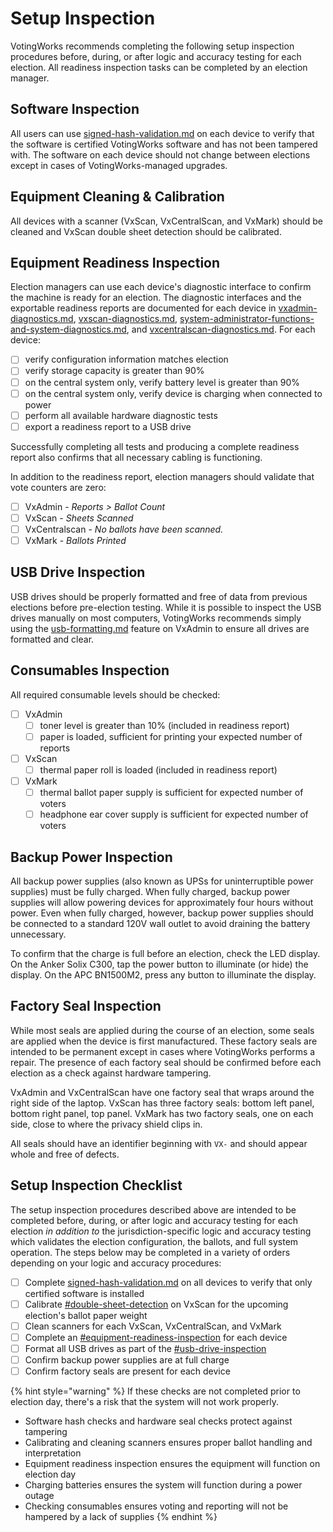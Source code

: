 # Setup Inspection

VotingWorks recommends completing the following setup inspection procedures before, during, or after logic and accuracy testing for each election. All readiness inspection tasks can be completed by an election manager.

## Software Inspection

All users can use [signed-hash-validation.md](../miscellaneous/signed-hash-validation.md "mention") on each device to verify that the software is certified VotingWorks software and has not been tampered with. The software on each device should not change between elections except in cases of VotingWorks-managed upgrades.&#x20;

## Equipment Cleaning & Calibration

All devices with a scanner (VxScan, VxCentralScan, and VxMark) should be cleaned and VxScan double sheet detection should be calibrated.

## Equipment Readiness Inspection

Election managers can use each device's diagnostic interface to confirm the machine is ready for an election. The diagnostic interfaces and the exportable readiness reports are documented for each device in [vxadmin-diagnostics.md](../vxadmin-system-setup/vxadmin-diagnostics.md "mention"), [vxscan-diagnostics.md](../vxscan/vxscan-diagnostics.md "mention"), [system-administrator-functions-and-system-diagnostics.md](../vxmark/system-administrator-functions-and-system-diagnostics.md "mention"), and [vxcentralscan-diagnostics.md](../vxcentralscan/vxcentralscan-diagnostics.md "mention"). For each device:

* [ ] verify configuration information matches election
* [ ] verify storage capacity is greater than 90%
* [ ] on the central system only, verify battery level is greater than 90%
* [ ] on the central system only, verify device is charging when connected to power
* [ ] perform all available hardware diagnostic tests
* [ ] export a readiness report to a USB drive

Successfully completing all tests and producing a complete readiness report also confirms that all necessary cabling is functioning.&#x20;

In addition to the readiness report, election managers should validate that vote counters are zero:

* [ ] VxAdmin - _Reports > Ballot Count_
* [ ] VxScan - _Sheets Scanned_
* [ ] VxCentralscan - _No ballots have been scanned._
* [ ] VxMark - _Ballots Printed_

## USB Drive Inspection

USB drives should be properly formatted and free of data from previous elections before pre-election testing. While it is possible to inspect the USB drives manually on most computers, VotingWorks recommends simply using the [usb-formatting.md](../vxadmin-system-setup/usb-formatting.md "mention") feature on VxAdmin to ensure all drives are formatted and clear.&#x20;

## Consumables Inspection

All required consumable levels should be checked:

* [ ] VxAdmin
  * [ ] toner level is greater than 10% (included in readiness report)
  * [ ] paper is loaded, sufficient for printing your expected number of reports
* [ ] VxScan
  * [ ] thermal paper roll is loaded (included in readiness report)
* [ ] VxMark
  * [ ] thermal ballot paper supply is sufficient for expected number of voters
  * [ ] headphone ear cover supply is sufficient for expected number of voters&#x20;

## Backup Power Inspection

All backup power supplies (also known as UPSs for uninterruptible power supplies) must be fully charged. When fully charged, backup power supplies will allow powering devices for approximately four hours without power. Even when fully charged, however, backup power supplies should be connected to a standard 120V wall outlet to avoid draining the battery unnecessary.

To confirm that the charge is full before an election, check the LED display. On the Anker Solix C300, tap the power button to illuminate (or hide) the display. On the APC BN1500M2, press any button to illuminate the display.

## Factory Seal Inspection

While most seals are applied during the course of an election, some seals are applied when the device is first manufactured. These factory seals are intended to be permanent except in cases where VotingWorks performs a repair. The presence of each factory seal should be confirmed before each election as a check against hardware tampering.

VxAdmin and VxCentralScan have one factory seal that wraps around the right side of the laptop. VxScan has three factory seals: bottom left panel, bottom right panel, top panel. VxMark has two factory seals, one on each side, close to where the privacy shield clips in.&#x20;

All seals should have an identifier beginning with `VX-` and should appear whole and free of defects.

## Setup Inspection Checklist

The setup inspection procedures described above are intended to be completed before, during, or after logic and accuracy testing for each election _in addition to_ the jurisdiction-specific logic and accuracy testing which validates the election configuration, the ballots, and full system operation. The steps below may be completed in a variety of orders depending on your logic and accuracy procedures:

* [ ] Complete [signed-hash-validation.md](../miscellaneous/signed-hash-validation.md "mention") on all devices to verify that only certified software is installed
* [ ] Calibrate [#double-sheet-detection](../vxscan/scanner-management.md#double-sheet-detection "mention") on VxScan for the upcoming election's ballot paper weight
* [ ] Clean scanners for each VxScan, VxCentralScan, and VxMark
* [ ] Complete an [#equipment-readiness-inspection](setup-inspection.md#equipment-readiness-inspection "mention") for each device
* [ ] Format all USB drives as part of the [#usb-drive-inspection](setup-inspection.md#usb-drive-inspection "mention")
* [ ] Confirm backup power supplies are at full charge
* [ ] Confirm factory seals are present for each device

{% hint style="warning" %}
If these checks are not completed prior to election day, there's a risk that the system will not work properly.&#x20;

* Software hash checks and hardware seal checks protect against tampering
* Calibrating and cleaning scanners ensures proper ballot handling and interpretation
* Equipment readiness inspection ensures the equipment will function on election day
* Charging batteries ensures the system will function during a power outage
* Checking consumables ensures voting and reporting will not be hampered by a lack of supplies
{% endhint %}

